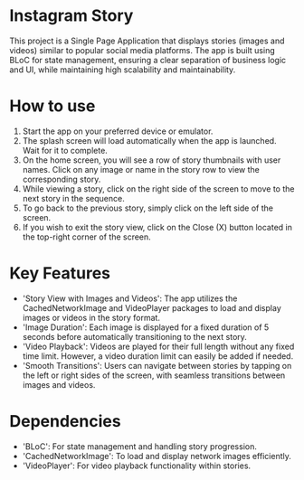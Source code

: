 # Instagram Story

This project is a Single Page Application that displays stories (images and videos) similar to popular social media platforms. The app is built using BLoC for state management, ensuring a clear separation of business logic and UI, while maintaining high scalability and maintainability.


# How to use

1. Start the app on your preferred device or emulator.
2. The splash screen will load automatically when the app is launched. Wait for it to complete.
3. On the home screen, you will see a row of story thumbnails with user names. Click on any image or name in the story row to view the corresponding story.
4. While viewing a story, click on the right side of the screen to move to the next story in the sequence.
5. To go back to the previous story, simply click on the left side of the screen.
6. If you wish to exit the story view, click on the Close (X) button located in the top-right corner of the screen.


# Key Features

- 'Story View with Images and Videos': The app utilizes the CachedNetworkImage and VideoPlayer packages to load and display images or videos in the story format.
- 'Image Duration': Each image is displayed for a fixed duration of 5 seconds before automatically transitioning to the next story.
- 'Video Playback': Videos are played for their full length without any fixed time limit. However, a video duration limit can easily be added if needed.
- 'Smooth Transitions': Users can navigate between stories by tapping on the left or right sides of the screen, with seamless transitions between images and videos.


# Dependencies

- 'BLoC': For state management and handling story progression.
- 'CachedNetworkImage': To load and display network images efficiently.
- 'VideoPlayer': For video playback functionality within stories.
